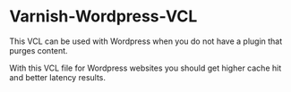 # Varnish-Wordpress-VCL
This VCL can be used with Wordpress when you do not have a plugin that purges content.

With this VCL file for Wordpress websites you should get higher cache hit and better latency results.

